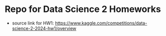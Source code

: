 # Repo for Data Science 2 Homeworks
- source link for HW1: https://www.kaggle.com/competitions/data-science-2-2024-hw1/overview
